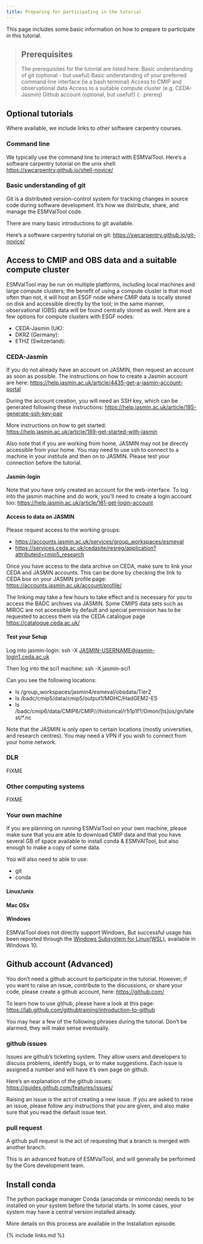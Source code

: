 ```yaml
---
title: Preparing for participating in the tutorial 
---
```


This page includes some basic information on how to prepare to participate in this tutorial. 

> ## Prerequisites
> The prerequisites for the tutorial are listed here: 
> Basic understanding of git (optional - but useful)
> Basic understanding of your preferred command line interface (ie a bash terminal)
> Access to CMIP and observational data
> Access to a suitable compute cluster (e.g. CEDA-Jasmin)
> Github account (optional, but useful!)
{: .prereq}


## Optional tutorials

Where available, we include links to other software carpentry courses. 

### Command line

We typically use the command line to interact with ESMValTool. Here’s a software carpentry tutorial on the unix shell:
https://swcarpentry.github.io/shell-novice/


### Basic understanding of git
 
Git is a distributed version-control system for tracking changes in source code during software development. It’s how we distribute, share, and manage the ESMValTool code. 

There are many basic introductions to git available.
 
Here’s a software carpentry tutorial on git:
https://swcarpentry.github.io/git-novice/



## Access to CMIP and OBS data and a suitable compute cluster

ESMValTool may be run on multiple platforms, including local machines and
large compute clusters; the benefit of using a compute cluster is that most often than not,
it will host an ESGF node where CMIP data is locally stored on disk and accessible directly by the tool;
in the same manner, observational (OBS) data will be found centrally stored as well. Here are a few options
for compute clusters with ESGF nodes:

- CEDA-Jasmin (UK):
- DKRZ (Germany):
- ETHZ (Switzerland):


### CEDA-Jasmin

If you do not already have an account on JASMIN, then request an account as
soon as possible. The instructions on how to create a Jasmin account are here: https://help.jasmin.ac.uk/article/4435-get-a-jasmin-account-portal

During the account creation, you will need an SSH key, which can be generated following these instructions: https://help.jasmin.ac.uk/article/185-generate-ssh-key-pair 

More instructions on how to get started:
https://help.jasmin.ac.uk/article/189-get-started-with-jasmin 

Also note that if you are working from home, JASMIN may not be directly
accessible from your home. You may need to use ssh to connect to a machine
in your institute and then on to JASMIN. Please test your connection before
the tutorial. 

#### Jasmin-login

Note that you have only created an account for the web-interface. To log into the jasmin machine and do work, you&#39;ll need to create a login account too: https://help.jasmin.ac.uk/article/161-get-login-account 

#### Access to data on JASMIN

Please request access to the working groups:
- https://accounts.jasmin.ac.uk/services/group_workspaces/esmeval 
- https://services.ceda.ac.uk/cedasite/resreg/application?attributeid=cmip5_research 

Once you have access to the data archive on CEDA, make sure to link your
CEDA and JASMIN accounts. This can be done by checking the link to CEDA box on your JASMIN profile page:
https://accounts.jasmin.ac.uk/account/profile/ 

The linking may take a few hours to take effect and is necessary for you to
access the BADC archives via JASMIN. Some CMIP5 data sets such as MIROC
are not accessible by default and special permission has to be requested to
access them via the CEDA catalogue page https://catalogue.ceda.ac.uk/

#### Test your Setup
Log into jasmin-login:
ssh -X JASMIN-USERNAME@jasmin-login1.ceda.ac.uk 

Then log into the sci1 machine:
ssh -X jasmin-sci1

Can you see the following locations:
- ls /group_workspaces/jasmin4/esmeval/obsdata/Tier2
- ls /badc/cmip5/data/cmip5/output1/MOHC/HadGEM2-ES
- ls /badc/cmip6/data/CMIP6/CMIP/*/*/historical/r1i1p1f?/Omon/[ts]os/gn/latest/*.nc

Note that the JASMIN is only open to certain locations (mostly universities, and research centres). You may need a VPN if you wish to connect from your home network.

### DLR 
FIXME

### Other computing systems
FIXME

### Your own machine

If you are planning on running ESMValTool on your own machine, please make sure that you are able to download CMIP data and that you have several GB of space available to install conda & ESMVAlTool, but also enough to make a copy of some data. 

You will also need to able to use:
- git
- conda

#### Linux/unix

#### Mac OSx

#### Windows

ESMValTool does not directly support Windows, But successful usage has been reported through the [Windows Subsystem for Linux(WSL)](https://docs.microsoft.com/en-us/windows/wsl/), available in Windows 10.



## Github account (Advanced)

You don’t need a github account to participate in the tutorial. However, if you want to raise an issue, contribute to the discussions, or share your code, please create a github account, here: https://github.com/

To learn how to use github, please have a look at this page:
https://lab.github.com/githubtraining/introduction-to-github

You may hear a few of the following phrases during the tutorial. Don’t be alarmed, they will make sense eventually. 

### github issues
Issues are github’s ticketing system. They allow users and developers to discuss problems, identify bugs, or to make suggestions. Each issue is assigned a number and will have it’s own page on github. 

Here’s an explanation of the github issues: https://guides.github.com/features/issues/

Raising an issue is the act of creating a new issue. If you are asked to raise an issue, please follow any instructions that you are given, and also make sure that you read the default issue text. 

### pull request 

A github pull request is the act of requesting that a branch is merged with another branch.

This is an advanced feature of ESMValTool, and will generally be performed by the Core development team. 




## Install conda

The python package manager Conda (anaconda or miniconda) needs to be installed on your system before the tutorial starts. In some cases, your system may have a central version installed already. 

More details on this process are available in the Installation episode. 



{% include links.md %}
